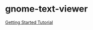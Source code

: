 # gnome-text-viewer

[Getting Started Tutorial](https://developer.gnome.org/documentation/tutorials/beginners/getting_started.html)
